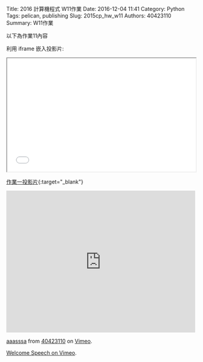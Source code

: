 Title: 2016 計算機程式 W11作業
Date: 2016-12-04 11:41
Category: Python
Tags: pelican, publishing
Slug: 2015cp_hw_w11
Authors: 40423110
Summary: W11作業

以下為作業11內容

利用 iframe 嵌入投影片:

<iframe src="40423110_cp_w11_p.html" width="500" height="300"></iframe>

[作業一投影片](40423110_cp_w11_p.html){:target="_blank"}
<iframe src="https://player.vimeo.com/video/147589475" width="500" height="375" frameborder="0" webkitallowfullscreen mozallowfullscreen allowfullscreen></iframe> <p><a href="https://vimeo.com/147589475">aaasssa</a> from <a href="https://vimeo.com/user44512429">40423110</a> on <a href="https://vimeo.com">Vimeo</a>.</p>

<p><a href="https://vimeo.com/137724068">Welcome Speech on <a href="https://vimeo.com">Vimeo</a>.</p>